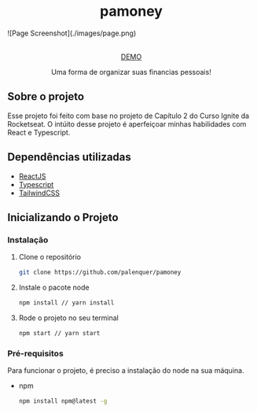 <p align="center">
  <h1 align="center">pamoney</h1>
  ![Page Screenshot](./images/page.png)
  <p align="center">
    <br />
    <a href="https://pamoney.vercel.app">DEMO</a>
  </p>
  <p align="center">Uma forma de organizar suas financias pessoais!</p>
</p>

<h2>Sobre o projeto</h2>


Esse projeto foi feito com base no projeto de Capítulo 2 do Curso Ignite da Rocketseat. O intúito desse projeto é aperfeiçoar minhas habilidades com React e Typescript.

<h2>Dependências utilizadas</h2>

* [ReactJS](https://pt-br.reactjs.org)
* [Typescript](https://www.typescriptlang.org)
* [TailwindCSS](https://tailwindcss.com)

## Inicializando o Projeto

### Instalação

1. Clone o repositório
   ```sh
   git clone https://github.com/palenquer/pamoney
   ```
2. Instale o pacote node
   ```sh
   npm install // yarn install
   ```
3. Rode o projeto no seu terminal
    ```sh
   npm start // yarn start
   ```

### Pré-requisitos

Para funcionar o projeto, é preciso a instalação do node na sua máquina.

* npm
  ```sh
  npm install npm@latest -g
  ```
